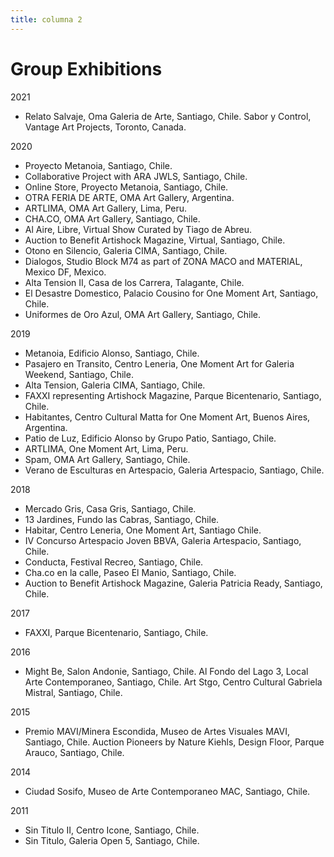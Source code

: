```yaml
---
title: columna 2
---
```


# Group Exhibitions

2021
* Relato Salvaje, Oma Galeria de Arte, Santiago, Chile.
Sabor y Control, Vantage Art Projects, Toronto, Canada.

2020
* Proyecto Metanoia, Santiago, Chile.
* Collaborative Project with ARA JWLS, Santiago, Chile.
* Online Store, Proyecto Metanoia, Santiago, Chile.
* OTRA FERIA DE ARTE, OMA Art Gallery, Argentina.
* ARTLIMA, OMA Art Gallery, Lima, Peru.
* CHA.CO, OMA Art Gallery, Santiago, Chile.
* Al Aire, Libre, Virtual Show Curated by Tiago de Abreu.
* Auction to Benefit Artishock Magazine, Virtual, Santiago, Chile.
* Otono en Silencio, Galeria CIMA, Santiago, Chile.
* Dialogos, Studio Block M74 as part of ZONA MACO and MATERIAL, Mexico DF, Mexico.
* Alta Tension II, Casa de los Carrera, Talagante, Chile.
* El Desastre Domestico, Palacio Cousino for One Moment Art, Santiago, Chile.
* Uniformes de Oro Azul, OMA Art Gallery, Santiago, Chile.

2019
* Metanoia, Edificio Alonso, Santiago, Chile.
* Pasajero en Transito, Centro Leneria, One Moment Art for Galeria Weekend, Santiago, Chile.
* Alta Tension, Galeria CIMA, Santiago, Chile.
* FAXXI representing Artishock Magazine, Parque Bicentenario, Santiago, Chile.
* Habitantes, Centro Cultural Matta for One Moment Art, Buenos Aires, Argentina.
* Patio de Luz, Edificio Alonso by Grupo Patio, Santiago, Chile.
* ARTLIMA, One Moment Art, Lima, Peru.
* Spam, OMA Art Gallery, Santiago, Chile.
* Verano de Esculturas en Artespacio, Galeria Artespacio, Santiago, Chile.

2018
* Mercado Gris, Casa Gris, Santiago, Chile.
* 13 Jardines, Fundo las Cabras, Santiago, Chile.
* Habitar, Centro Leneria, One Moment Art, Santiago Chile.
* IV Concurso Artespacio Joven BBVA, Galeria Artespacio, Santiago, Chile.
* Conducta, Festival Recreo, Santiago, Chile.
* Cha.co en la calle, Paseo El Manio, Santiago, Chile.
* Auction to Benefit Artishock Magazine, Galeria Patricia Ready, Santiago, Chile.

2017
* FAXXI, Parque Bicentenario, Santiago, Chile.

2016
* Might Be, Salon Andonie, Santiago, Chile.
Al Fondo del Lago 3, Local Arte Contemporaneo, Santiago, Chile.
Art Stgo, Centro Cultural Gabriela Mistral, Santiago, Chile.

2015
* Premio MAVI/Minera Escondida, Museo de Artes Visuales MAVI, Santiago, Chile.
Auction Pioneers by Nature Kiehls, Design Floor, Parque Arauco, Santiago, Chile.

2014
* Ciudad Sosifo, Museo de Arte Contemporaneo MAC, Santiago, Chile.

2011
* Sin Titulo II, Centro Icone, Santiago, Chile.
* Sin Titulo, Galeria Open 5, Santiago, Chile.
